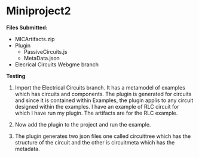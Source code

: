 # Miniproject2
**Files Submitted:**

+ MICArtifacts.zip
+ Plugin
  + PassiveCircuits.js
  + MetaData.json
+ Elecrical Circuits Webgme branch


**Testing**

1) Import the Electrical Circuits branch. It has a metamodel of examples which has circuits and components. The plugin is generated for circuits and since it is contained within Examples, the plugin applis to any circuit designed within the examples. I have an example of RLC circuit for which I have run my plugin. The artifacts are for the RLC example.

2) Now add the plugin to the project and run the example. 

3) The plugin generates two json files one called circuittree which has the structure of the circuit and the other is circuitmeta which has the metadata.




